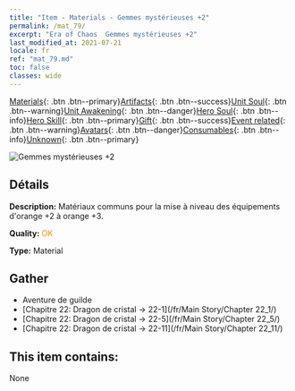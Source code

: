 ```yaml
---
title: "Item - Materials - Gemmes mystérieuses +2"
permalink: /mat_79/
excerpt: "Era of Chaos  Gemmes mystérieuses +2"
last_modified_at: 2021-07-21
locale: fr
ref: "mat_79.md"
toc: false
classes: wide
---
```

 [Materials](/ItemsFR/){: .btn .btn--primary}[Artifacts](/ItemsFR/Artifacts/){: .btn .btn--success}[Unit Soul](/ItemsFR/UnitSoul/){: .btn .btn--warning}[Unit Awakening](/ItemsFR/UnitAwakening/){: .btn .btn--danger}[Hero Soul](/ItemsFR/HeroSoul/){: .btn .btn--info}[Hero Skill](/ItemsFR/HeroSkill/){: .btn .btn--primary}[Gift](/ItemsFR/Gift/){: .btn .btn--success}[Event related](/ItemsFR/Events/){: .btn .btn--warning}[Avatars](/ItemsFR/Avatars/){: .btn .btn--danger}[Consumables](/ItemsFR/Consumables/){: .btn .btn--info}[Unknown](/ItemsFR/Unknown/){: .btn .btn--primary}

 ![Gemmes mystérieuses +2](/images/t/i_cailiao_baoshi3.png)

## Détails
 **Description:** Matériaux communs pour la mise à niveau des équipements d'orange +2 à orange +3.

 **Quality:** <span style="color: #FF8C00">OK</span>

 **Type:** Material

## Gather

*    Aventure de guilde 
*    [Chapitre 22: Dragon de cristal -> 22-1](/fr/Main Story/Chapter 22_1/) 
*    [Chapitre 22: Dragon de cristal -> 22-5](/fr/Main Story/Chapter 22_5/) 
*    [Chapitre 22: Dragon de cristal -> 22-11](/fr/Main Story/Chapter 22_11/) 

## This item contains:

  None

